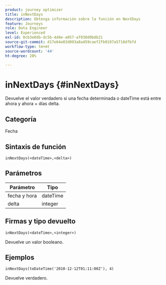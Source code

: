 ```yaml
---
product: journey optimizer
title: inNextDays
description: Obtenga información sobre la función en NextDays
feature: Journeys
role: Data Engineer
level: Experienced
exl-id: 0cb3e0db-dc5b-4d4e-a057-af030d9bdb21
source-git-commit: d17e64e03d093a8a459caef2fb0197a5710dfb7d
workflow-type: tm+mt
source-wordcount: '44'
ht-degree: 20%

---
```


# inNextDays {#inNextDays}

Devuelve el valor verdadero si una fecha determinada o dateTime está entre ahora y ahora + días delta.

## Categoría

Fecha

## Sintaxis de función

`inNextDays(<dateTime>,<delta>)`

## Parámetros

| Parámetro | Tipo |
|-----------|------------------|
| fecha y hora | dateTime |
| delta | integer |

## Firmas y tipo devuelto

`inNextDays(<dateTime>,<integer>)`

Devuelve un valor booleano.

## Ejemplos

`inNextDays(toDateTime('2010-12-12T01:11:00Z'), 4)`

Devuelve verdadero.
